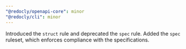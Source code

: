 ```yaml
---
"@redocly/openapi-core": minor
"@redocly/cli": minor
---
```


Introduced the `struct` rule and deprecated the `spec` rule. Added the `spec` ruleset, which enforces compliance with the specifications.
